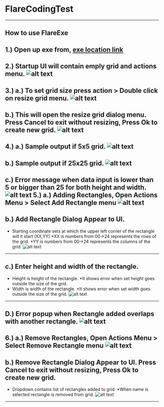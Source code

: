 # FlareCodingTest

----------------
How to use FlareExe
---------------
1.) Open up exe from, [exe location link](https://github.com/MarkSuguitan-10/FlareCodingTest/tree/main/FlareCodingTestExe)
---------------
2.) Startup UI will contain emply grid and actions menu. 
![alt text](https://github.com/MarkSuguitan-10/FlareCodingTest/blob/main/FlareScreenshot/FlareStartup.png)
---------------
3.) a.) To set grid size press action > Double click on resize grid menu.
![alt text](https://github.com/MarkSuguitan-10/FlareCodingTest/blob/main/FlareScreenshot/FlareActionsResizeOption.png)
---------------
b.) This will open the resize grid dialog menu. Press Cancel to exit without resizing, Press Ok to create new grid.
![alt text](https://github.com/MarkSuguitan-10/FlareCodingTest/blob/main/FlareScreenshot/FlareActionsResizeDialog.png)
---------------
4.) a.) Sample output if 5x5 grid.
![alt text](https://github.com/MarkSuguitan-10/FlareCodingTest/blob/main/FlareScreenshot/FlareDatagridview5by5.png)
---------------
b.) Sample output if 25x25 grid.
![alt text](https://github.com/MarkSuguitan-10/FlareCodingTest/blob/main/FlareScreenshot/FlareDatagridview25by25.png)
---------------
c.) Error message when data input is lower than 5 or bigger than 25 for both height and width.
![alt text](https://github.com/MarkSuguitan-10/FlareCodingTest/blob/main/FlareScreenshot/FlareActionsResizeDialogError.png)
5.) a.) Adding Rectangles, Open Actions Menu > Select Add Rectangle menu
![alt text](https://github.com/MarkSuguitan-10/FlareCodingTest/blob/main/FlareScreenshot/FlareDatagridAddRectangeErrorOption.png)
---------------
b.) Add Rectangle Dialog Appear to UI.
---------------
 * Starting coordinate sets at which the upper left corner of the rectangle will it start (XX,YY)
     *XX is numbers from 00->24 represents the rows of the grid.
     *YY is numbers from 00->24 represents the columns of the grid.
![alt text](https://github.com/MarkSuguitan-10/FlareCodingTest/blob/main/FlareScreenshot/FlareDatagridAddRectange.png)
---------------
c.) Enter height and width of the rectangle.
---------------
 * Height is height of the rectangle.
     *It shows error when set height goes outside the size of the grid.
 * Width is width of the rectangle.
     *It shows error when set width goes outside the size of the grid.
![alt text](https://github.com/MarkSuguitan-10/FlareCodingTest/blob/main/FlareScreenshot/FlareDatagridAddRectangeErrorOutOfRange.png)
---------------
D.) Error popup when Rectangle added overlaps with another rectangle.
![alt text](https://github.com/MarkSuguitan-10/FlareCodingTest/blob/main/FlareScreenshot/FlareDatagridAddRectanglebutOverlapError.png)
---------------
6.) a.) Remove Rectangles, Open Actions Menu > Select Remove Rectangle menu
![alt text](https://github.com/MarkSuguitan-10/FlareCodingTest/blob/main/FlareScreenshot/FlareDatagridRemoveRectangleOption.png)
---------------
b.) Remove Rectangle Dialog Appear to UI. Press Cancel to exit without resizing, Press Ok to create new grid.
---------------
 * Dropdown contains list of rectangles added to grid.
     *When name is selected rectangle is removed from grid.
![alt text](https://github.com/MarkSuguitan-10/FlareCodingTest/blob/main/FlareScreenshot/FlareDatagridRemoveRectangleDialog.png)
---------------

